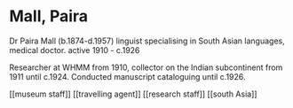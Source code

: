 # Mall, Paira

Dr Paira Mall \(b.1874-d.1957\) linguist specialising in South Asian languages, medical doctor. active 1910 - c.1926

Researcher at WHMM from 1910, collector on the Indian subcontinent from 1911 until c.1924. Conducted manuscript cataloguing until c.1926.

\[\[museum staff\]\] \[\[travelling agent\]\] \[\[research staff\]\] \[\[south Asia\]\]

